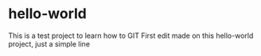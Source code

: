 # hello-world
This is a test project to learn how to GIT
First edit made on this hello-world project, just a simple line
